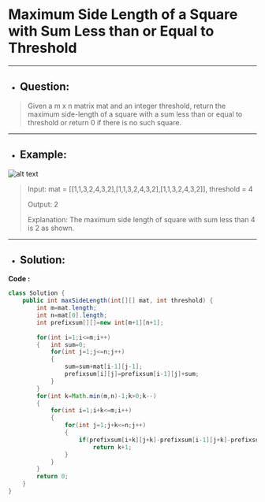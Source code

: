 # Maximum Side Length of a Square with Sum Less than or Equal to Threshold
---
- ## Question:
>Given a m x n matrix mat and an integer threshold, return the maximum side-length of a square with a sum less than or equal to threshold or return 0 if there is no such square.
---
- ## Example:
![alt text](https://assets.leetcode.com/uploads/2019/12/05/e1.png)
>Input: mat = [[1,1,3,2,4,3,2],[1,1,3,2,4,3,2],[1,1,3,2,4,3,2]], threshold = 4
>
>Output: 2
>
>Explanation: The maximum side length of square with sum less than 4 is 2 as shown.
---
- ## Solution:
**Code :**
```java
class Solution {
    public int maxSideLength(int[][] mat, int threshold) {
        int m=mat.length;
        int n=mat[0].length;
        int prefixsum[][]=new int[m+1][n+1];
        
        for(int i=1;i<=m;i++)
        {   int sum=0;
            for(int j=1;j<=n;j++)
            {
                sum=sum+mat[i-1][j-1];
                prefixsum[i][j]=prefixsum[i-1][j]+sum;
            }
        }
        for(int k=Math.min(m,n)-1;k>0;k--)
        {
            for(int i=1;i+k<=m;i++)
            {
                for(int j=1;j+k<=n;j++)
                {
                    if(prefixsum[i+k][j+k]-prefixsum[i-1][j+k]-prefixsum[i+k][j-1]+prefixsum[i-1][j-1]<=threshold)
                        return k+1;
                }
            }
        }
        return 0;
    }
}
